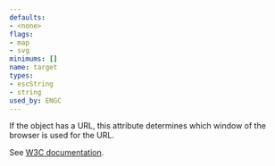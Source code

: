 ```yaml
---
defaults:
- <none>
flags:
- map
- svg
minimums: []
name: target
types:
- escString
- string
used_by: ENGC
---
```

If the object has a URL, this attribute determines which window
of the browser is used for the URL.

See [W3C documentation](http://www.w3.org/TR/html401/present/frames.html#adef-target).
